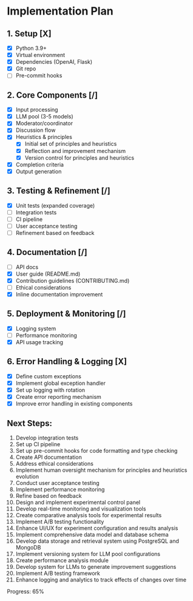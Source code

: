 # Implementation Plan

## 1. Setup [X]
- [X] Python 3.9+
- [X] Virtual environment
- [X] Dependencies (OpenAI, Flask)
- [X] Git repo
- [ ] Pre-commit hooks

## 2. Core Components [/]
- [X] Input processing
- [X] LLM pool (3-5 models)
- [X] Moderator/coordinator
- [X] Discussion flow
- [X] Heuristics & principles
  - [X] Initial set of principles and heuristics
  - [X] Reflection and improvement mechanism
  - [X] Version control for principles and heuristics
- [X] Completion criteria
- [X] Output generation

## 3. Testing & Refinement [/]
- [X] Unit tests (expanded coverage)
- [ ] Integration tests
- [ ] CI pipeline
- [ ] User acceptance testing
- [ ] Refinement based on feedback

## 4. Documentation [/]
- [ ] API docs
- [X] User guide (README.md)
- [X] Contribution guidelines (CONTRIBUTING.md)
- [ ] Ethical considerations
- [X] Inline documentation improvement

## 5. Deployment & Monitoring [/]
- [X] Logging system
- [ ] Performance monitoring
- [X] API usage tracking

## 6. Error Handling & Logging [X]
- [X] Define custom exceptions
- [X] Implement global exception handler
- [X] Set up logging with rotation
- [X] Create error reporting mechanism
- [X] Improve error handling in existing components

## Next Steps:
1. Develop integration tests
2. Set up CI pipeline
3. Set up pre-commit hooks for code formatting and type checking
4. Create API documentation
5. Address ethical considerations
6. Implement human oversight mechanism for principles and heuristics evolution
7. Conduct user acceptance testing
8. Implement performance monitoring
9. Refine based on feedback
10. Design and implement experimental control panel
11. Develop real-time monitoring and visualization tools
12. Create comparative analysis tools for experimental results
13. Implement A/B testing functionality
14. Enhance UI/UX for experiment configuration and results analysis
15. Implement comprehensive data model and database schema
16. Develop data storage and retrieval system using PostgreSQL and MongoDB
17. Implement versioning system for LLM pool configurations
18. Create performance analysis module
19. Develop system for LLMs to generate improvement suggestions
20. Implement A/B testing framework
21. Enhance logging and analytics to track effects of changes over time

Progress: 65%
